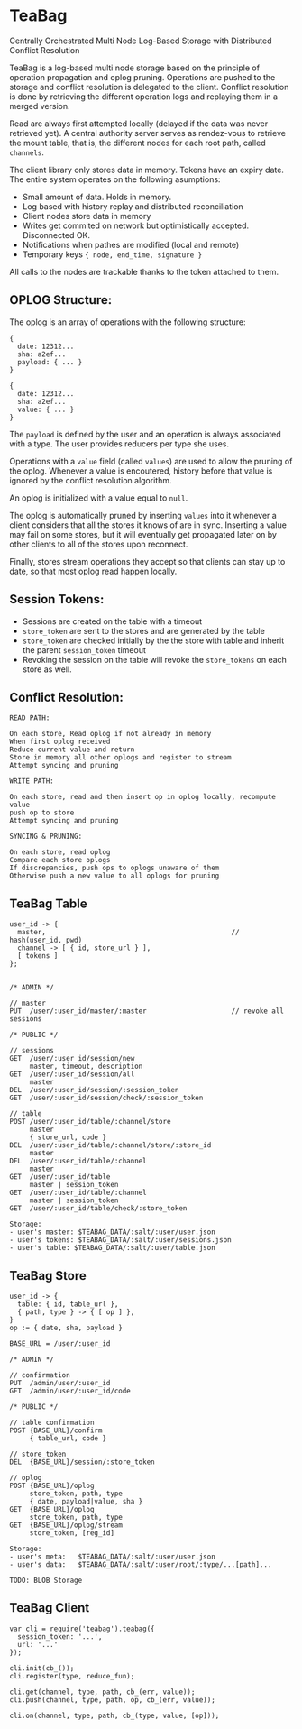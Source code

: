 TeaBag
======

Centrally Orchestrated Multi Node Log-Based Storage with Distributed Conflict 
Resolution

TeaBag is a log-based multi node storage based on the principle of operation
propagation and oplog pruning. Operations are pushed to the storage and conflict
resolution is delegated to the client. Conflict resolution is done by retrieving
the different operation logs and replaying them in a merged version.

Read are always first attempted locally (delayed if the data was never retrieved 
yet). A central authority server serves as rendez-vous to retrieve the mount 
table, that is, the different nodes for each root path, called `channels`.

The client library only stores data in memory. Tokens have an expiry date. The
entire system operates on the following asumptions:

- Small amount of data. Holds in memory.
- Log based with history replay and distributed reconciliation
- Client nodes store data in memory
- Writes get commited on network but optimistically accepted. Disconnected OK.
- Notifications when pathes are modified (local and remote)
- Temporary keys `{ node, end_time, signature }`

All calls to the nodes are trackable thanks to the token attached to them.

OPLOG Structure:
----------------
The oplog is an array of operations with the following structure:
```
{ 
  date: 12312...
  sha: a2ef...
  payload: { ... }
}

{ 
  date: 12312...
  sha: a2ef...
  value: { ... }
}
```
The `payload` is defined by the user and an operation is always associated with
a type. The user provides reducers per type she uses.

Operations with a `value` field (called `values`) are used to allow the pruning
of the oplog. Whenever a value is encoutered, history before that value is
ignored by the conflict resolution algorithm.

An oplog is initialized with a value equal to `null`. 

The oplog is automatically pruned by inserting `values` into it whenever a
client considers that all the stores it knows of are in sync. Inserting a value
may fail on some stores, but it will eventually get propagated later on by other
clients to all of the stores upon reconnect.

Finally, stores stream operations they accept so that clients can stay up to
date, so that most oplog read happen locally.

Session Tokens:
---------------

- Sessions are created on the table with a timeout
- `store_token` are sent to the stores and are generated by the table
- `store_token` are checked initially by the the store with table and inherit the
  parent `session_token` timeout
- Revoking the session on the table will revoke the `store_tokens` on each store
  as well.

Conflict Resolution:
--------------------
```
READ PATH:

On each store, Read oplog if not already in memory
When first oplog received
Reduce current value and return
Store in memory all other oplogs and register to stream
Attempt syncing and pruning

WRITE PATH:

On each store, read and then insert op in oplog locally, recompute value
push op to store
Attempt syncing and pruning

SYNCING & PRUNING:

On each store, read oplog
Compare each store oplogs
If discrepancies, push ops to oplogs unaware of them
Otherwise push a new value to all oplogs for pruning

```

TeaBag Table
------------

```
user_id -> { 
  master,                                              // hash(user_id, pwd)
  channel -> [ { id, store_url } ],     
  [ tokens ]
};


/* ADMIN */

// master
PUT  /user/:user_id/master/:master                     // revoke all sessions

/* PUBLIC */

// sessions
GET  /user/:user_id/session/new
     master, timeout, description
GET  /user/:user_id/session/all
     master
DEL  /user/:user_id/session/:session_token              
GET  /user/:user_id/session/check/:session_token

// table
POST /user/:user_id/table/:channel/store
     master
     { store_url, code }
DEL  /user/:user_id/table/:channel/store/:store_id
     master
DEL  /user/:user_id/table/:channel
     master
GET  /user/:user_id/table
     master | session_token
GET  /user/:user_id/table/:channel
     master | session_token
GET  /user/:user_id/table/check/:store_token

Storage:
- user's master: $TEABAG_DATA/:salt/:user/user.json
- user's tokens: $TEABAG_DATA/:salt/:user/sessions.json
- user's table: $TEABAG_DATA/:salt/:user/table.json

```

TeaBag Store
------------

```
user_id -> {
  table: { id, table_url }, 
  { path, type } -> { [ op ] },
}
op := { date, sha, payload }

BASE_URL = /user/:user_id

/* ADMIN */

// confirmation
PUT  /admin/user/:user_id
GET  /admin/user/:user_id/code

/* PUBLIC */

// table confirmation
POST {BASE_URL}/confirm
     { table_url, code }

// store_token
DEL  {BASE_URL}/session/:store_token

// oplog
POST {BASE_URL}/oplog
     store_token, path, type
     { date, payload|value, sha }
GET  {BASE_URL}/oplog
     store_token, path, type
GET  {BASE_URL}/oplog/stream
     store_token, [reg_id]

Storage:
- user's meta:   $TEABAG_DATA/:salt/:user/user.json
- user's data:   $TEABAG_DATA/:salt/:user/root/:type/...[path]...

TODO: BLOB Storage
```

TeaBag Client
-------------

```
var cli = require('teabag').teabag({
  session_token: '...',
  url: '...'
});

cli.init(cb_());
cli.register(type, reduce_fun);

cli.get(channel, type, path, cb_(err, value));
cli.push(channel, type, path, op, cb_(err, value));

cli.on(channel, type, path, cb_(type, value, [op]));

```
